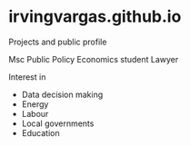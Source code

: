 # irvingvargas.github.io
Projects and public profile

Msc Public Policy
Economics student
Lawyer

Interest in
- Data decision making
- Energy
- Labour
- Local governments
- Education
